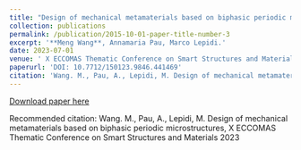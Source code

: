 ```yaml
---
title: "Design of mechanical metamaterials based on biphasic periodic microstructures"
collection: publications
permalink: /publication/2015-10-01-paper-title-number-3
excerpt: '**Meng Wang**, Annamaria Pau, Marco Lepidi.'
date: 2023-07-01
venue: ' X ECCOMAS Thematic Conference on Smart Structures and Materials 2023, Patras, Greece'
paperurl: 'DOI: 10.7712/150123.9846.441469'
citation: 'Wang. M., Pau, A., Lepidi, M. Design of mechanical metamaterials based on biphasic periodic microstructures,  X ECCOMAS Thematic Conference on Smart Structures and Materials 2023'
---
```


[Download paper here](http://wang-meng-web.github.io/files/Wang_design_2023.pdf)

Recommended citation: Wang. M., Pau, A., Lepidi, M. Design of mechanical metamaterials based on biphasic periodic microstructures,  X ECCOMAS Thematic Conference on Smart Structures and Materials 2023
